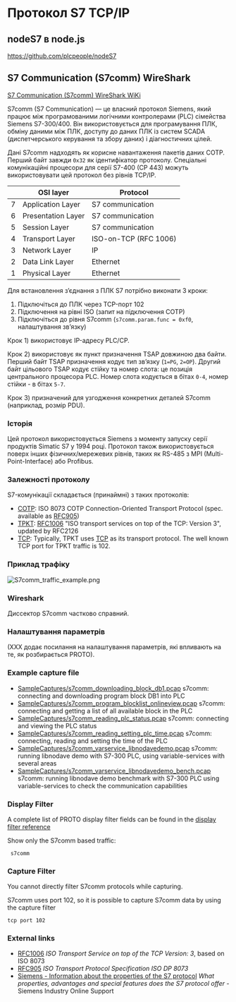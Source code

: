 # Протокол S7 TCP/IP

##  nodeS7 в node.js

https://github.com/plcpeople/nodeS7



## S7 Communication (S7comm) WireShark

[S7 Communication (S7comm) WireShark WiKi](https://wiki.wireshark.org/S7comm)

S7comm (S7 Communication) — це власний протокол Siemens, який працює між програмованими логічними контролерами (PLC) сімейства Siemens S7-300/400. Він використовується для програмування ПЛК, обміну даними між ПЛК, доступу до даних ПЛК із систем SCADA (диспетчерського керування та збору даних) і діагностичних цілей.

Дані S7comm надходять як корисне навантаження пакетів даних COTP. Перший байт завжди `0x32` як ідентифікатор протоколу. Спеціальні комунікаційні процесори для серії S7-400 (CP 443) можуть використовувати цей протокол без рівнів TCP/IP.

|      | OSI layer          | Protocol              |
| ---- | ------------------ | --------------------- |
| 7    | Application Layer  | S7 communication      |
| 6    | Presentation Layer | S7 communication      |
| 5    | Session Layer      | S7 communication      |
| 4    | Transport Layer    | ISO-on-TCP (RFC 1006) |
| 3    | Network Layer      | IP                    |
| 2    | Data Link Layer    | Ethernet              |
| 1    | Physical Layer     | Ethernet              |

Для встановлення з’єднання з ПЛК S7 потрібно виконати 3 кроки:

1. Підключіться до ПЛК через TCP-порт 102
2. Підключення на рівні ISO (запит на підключення COTP)
3. Підключіться до рівня S7comm (`s7comm.param.func = 0xf0`, налаштування зв’язку)

Крок 1) використовує IP-адресу PLC/CP.

Крок 2) використовує як пункт призначення TSAP довжиною два байти. Перший байт TSAP призначення кодує тип зв’язку (`1=PG`, `2=OP`). Другий байт цільового TSAP кодує стійку та номер слота: це позиція центрального процесора PLC. Номер слота кодується в бітах `0-4`, номер стійки - в бітах `5-7`.

Крок 3) призначений для узгодження конкретних деталей S7comm (наприклад, розмір PDU).

### Історія

Цей протокол використовується Siemens з моменту запуску серії продуктів Simatic S7 у 1994 році. Протокол також використовується поверх інших фізичних/мережевих рівнів, таких як RS-485 з MPI (Multi-Point-Interface) або Profibus.

### Залежності протоколу

S7-комунікації складається (принаймні) з таких протоколів:

- [COTP](https://wiki.wireshark.org/COTP): ISO 8073 COTP Connection-Oriented Transport Protocol (spec. available as [RFC905](http://www.ietf.org/rfc/rfc0905.txt))
- [TPKT](https://wiki.wireshark.org/TPKT): [RFC1006](http://www.ietf.org/rfc/rfc1006.txt) "ISO transport services on top of the TCP: Version 3", updated by RFC2126
- [TCP](https://wiki.wireshark.org/TCP): Typically, TPKT uses [TCP](https://wiki.wireshark.org/TCP) as its transport protocol. The well known TCP port for TPKT traffic is 102.

### Приклад трафіку

![S7comm_traffic_example.png](https://wiki.wireshark.org/uploads/__moin_import__/attachments/S7comm/S7comm_traffic_example.png)

### Wireshark

Диссектор S7comm частково справний.

### Налаштування параметрів

(XXX додає посилання на налаштування параметрів, які впливають на те, як розбирається PROTO).

### Example capture file

- [SampleCaptures/s7comm_downloading_block_db1.pcap](https://wiki.wireshark.org/uploads/__moin_import__/attachments/SampleCaptures/s7comm_downloading_block_db1.pcap) s7comm: connecting and downloading program block DB1 into PLC
- [SampleCaptures/s7comm_program_blocklist_onlineview.pcap](https://wiki.wireshark.org/uploads/__moin_import__/attachments/SampleCaptures/s7comm_program_blocklist_onlineview.pcap) s7comm: connecting and getting a list of all available block in the PLC
- [SampleCaptures/s7comm_reading_plc_status.pcap](https://wiki.wireshark.org/uploads/__moin_import__/attachments/SampleCaptures/s7comm_reading_plc_status.pcap) s7comm: connecting and viewing the PLC status
- [SampleCaptures/s7comm_reading_setting_plc_time.pcap](https://wiki.wireshark.org/uploads/__moin_import__/attachments/SampleCaptures/s7comm_reading_setting_plc_time.pcap) s7comm: connecting, reading and setting the time of the PLC
- [SampleCaptures/s7comm_varservice_libnodavedemo.pcap](https://wiki.wireshark.org/uploads/__moin_import__/attachments/SampleCaptures/s7comm_varservice_libnodavedemo.pcap) s7comm: running libnodave demo with S7-300 PLC, using variable-services with several areas
- [SampleCaptures/s7comm_varservice_libnodavedemo_bench.pcap](https://wiki.wireshark.org/uploads/__moin_import__/attachments/SampleCaptures/s7comm_varservice_libnodavedemo_bench.pcap) s7comm: running libnodave demo benchmark with S7-300 PLC using variable-services to check the communication capabilities

### Display Filter

A complete list of PROTO display filter fields can be found in the [display filter reference](https://www.wireshark.org/docs/dfref/s/s7comm.html)

Show only the S7comm based traffic:

```
 s7comm 
```

### Capture Filter

You cannot directly filter S7comm protocols while capturing.

S7comm uses port 102, so it is possible to capture S7comm data by using the capture filter

```
tcp port 102 
```

### External links

- [RFC1006](http://www.ietf.org/rfc/rfc1006.txt) *ISO Transport Service on top of the TCP Version: 3*, based on ISO 8073
- [RFC905](http://www.ietf.org/rfc/rfc0905.txt) *ISO Transport Protocol Specification ISO DP 8073*
- [Siemens - Information about the properties of the S7 protocol](https://support.industry.siemens.com/cs/ww/en/view/26483647) *What properties, advantages and special features does the S7 protocol offer* - Siemens Industry Online Support
